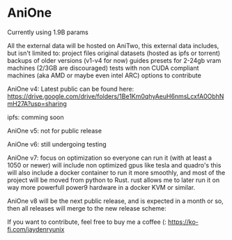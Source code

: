 # AniOne
Currently using 1.9B params

All the external data will be hosted on AniTwo, this external data includes, but isn't limited to:
project files
original datasets (hosted as ipfs or torrent)
backups of older versions (v1-v4 for now)
guides
presets for 2-24gb vram machines (2/3GB are discouraged)
tests with non CUDA compliant machines (aka AMD or maybe even intel ARC)
options to contribute


AniOne v4:
Latest public can be found here:
https://drive.google.com/drive/folders/1Be1Km0qhyAeuH6nmsLcxfA0ObhNmH27A?usp=sharing 

ipfs:
comming soon

AniOne v5:
not for public release

AniOne v6:
still undergoing testing

AniOne v7:
focus on optimization so everyone can run it (with at least a 1050 or newer)
will include non optimized gpus like tesla and quadro's
this will also include a docker container to run it more smoothly, and most of the project will be moved from python to Rust.
rust allows me to later run it on way more powerfull power9 hardware in a docker KVM or similar.

AniOne v8 will be the next public release, and is expected in a month or so,
then all releases will merge to the new release scheme: 

If you want to contribute, feel free to buy me a coffee (:
https://ko-fi.com/jaydenryunix 


